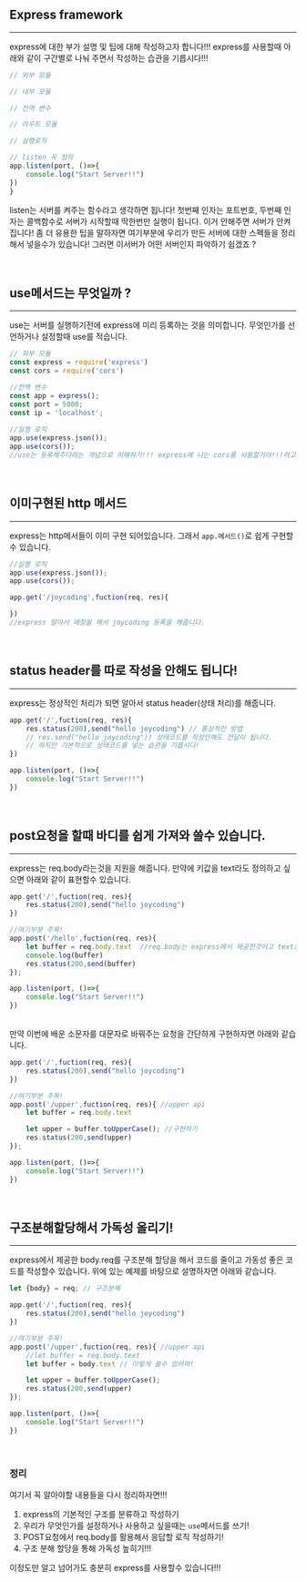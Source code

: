## Express framework

---

express에 대한 부가 설명 및 팁에 대해 작성하고자 합니다!!! express를 사용할때 아래와 같이 구간별로 나눠 주면서 작성하는 습관을 기릅시다!!!
<br />

```js
// 외부 모듈

// 내부 모듈

// 전역 변수

// 라우트 모듈

// 실행로직

// listen 꼭 정의
app.listen(port, ()=>{
    console.log("Start Server!!")
})
}
```

listen는 서버를 켜주는 함수라고 생각하면 됩니다! 첫번째 인자는 포트번호, 두번째 인자는 콜백함수로 서버가 시작할때 딱한번만 실행이 됩니다. 이거 안해주면 서버가 안켜집니다! 좀 더 유용한 팁을 말하자면 여기부분에 우리가 만든 서버에 대한 스펙들을 정리해서 넣을수가 있습니다! 그러면 이서버가 어떤 서버인지 파악하기 쉽겠죠 ?

<br />

## use메서드는 무엇일까 ?

---

use는 서버를 실행하기전에 express에 미리 등록하는 것을 의미합니다. 무엇인가를 선언하거나 설정할때 use를 적습니다.

```js
// 외부 모듈
const express = require('express')
const cors = require('cors')

//전역 변수
const app = express();
const port = 5000;
const ip = 'localhost';
 
//실행 로직
app.use(express.json());
app.use(cors());
//use는 등록해주다라는 개념으로 이해하기!!! express에 나는 cors를 사용할거야!!!라고 알려줍니다.

```
<br />

## 이미구현된 http 메서드

---

express는 http메서들이 이미 구현 되어있습니다. 그래서 `app.메서드()`로 쉽게 구현할수 있습니다.

```js 
//실행 로직
app.use(express.json());
app.use(cors());

app.get('/joycoding',fuction(req, res){ 

})
//express 알아서 매칭을 해서 joycoding 등록을 해줍니다.

```

<br />

## status header를 따로 작성을 안해도 됩니다!

---

express는 정상적인 처리가 되면 알아서 status header(상태 처리)를 해줍니다.

```js 
app.get('/',fuction(req, res){ 
    res.status(200),send("hello joycoding") // 통상적인 방법
    // res.send("hello joycoding")) 상태코드를 작성안해도 전달이 됩니다.
    // 하지만 기본적으로 상태코드를 넣는 습관을 기릅시다!
})

app.listen(port, ()=>{
    console.log("Start Server!!")
})
```

<br />

## post요청을 할때 바디를 쉽게 가져와 쓸수 있습니다.

---

express는 req.body라는것을 지원을 해줍니다. 만약에 키값을 text라도 정의하고 싶으면 아래와 같이 표현할수 있습니다.

```js 
app.get('/',fuction(req, res){ 
    res.status(200),send("hello joycoding")
})

//여기부분 주목!
app.post('/hello',fuction(req, res){ 
    let buffer = req.body.text  //req.body는 express에서 제공한것이고 text는 임의로 정의한 것입니다.
    console.log(buffer)
    res.status(200,send(buffer)
});

app.listen(port, ()=>{
    console.log("Start Server!!")
})
```
<br />
만약 이번에 배운 소문자를 대문자로 바꿔주는 요청을 간단하게 구현하자면 아래와 같습니다.

```js 
app.get('/',fuction(req, res){ 
    res.status(200),send("hello joycoding")
})

//여기부분 주목!
app.post('/upper',fuction(req, res){ //upper api
    let buffer = req.body.text

    let upper = buffer.toUpperCase(); //구현하기
    res.status(200,send(upper)
});

app.listen(port, ()=>{
    console.log("Start Server!!")
})
```
<br />

## 구조분해할당해서 가독성 올리기!

---

express에서 제공한 body.req를 구조분해 할당을 해서 코드를 줄이고 가동성 좋은 코드를 작성할수 있습니다. 위에 있는 예제를 바탕으로 설명하자면 아래와 같습니다.
<br />

```js 
let {body} = req; // 구조분해

app.get('/',fuction(req, res){ 
    res.status(200),send("hello joycoding")
})

//여기부분 주목!
app.post('/upper',fuction(req, res){ //upper api
    //let buffer = req.body.text
    let buffer = body.text // 이렇게 쓸수 있어여!

    let upper = buffer.toUpperCase();
    res.status(200,send(upper)
});

app.listen(port, ()=>{
    console.log("Start Server!!")
})
```
<br />

### 정리

여기서 꼭 알아야할 내용들을 다시 정리하자면!!!<br />
1. express의 기본적인 구조를 분류하고 작성하기<br />
2. 우리가 무엇인가를 설정하거나 사용하고 싶을때는 `use`메서드를 쓰기!<br />
3. POST요청에서 req.body를 활용해서 응답할 로직 작성하기!<br />
4. 구조 분해 할당을 통해 가독성 높히기!!!<br />

이정도만 알고 넘어가도 충분히 express를 사용할수 있습니다!!!